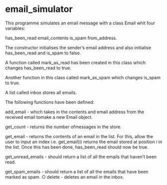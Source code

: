 # email_simulator

This programme simulates an email message with a class Email whit four variables:

has_been_read
email_contents
is_spam
from_address.

The constructor initialises the sender’s email address and also initialise has_been_read and is_spam to false.

A function called mark_as_read has been created in this class which changes has_been_read to true.

Another function in this class called mark_as_spam which changes is_spam to true.

A list called inbox stores all emails.

The following functions have been defined:

add_email - which takes in the contents and email address from the received email tomake a new Email object.

get_count - returns the number ofmessages in the store.

get_email - returns the contents of an email in the list. For this, allow the user to input an index i.e. get_email(i) returns the email stored
at position i in the list. Once this has been done, has_been_read should now be true.

get_unread_emails - should return a list of all the emails that haven’t been read.

get_spam_emails - should return a list of all the emails that have been marked as spam.
○ delete - deletes an email in the inbox.
